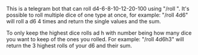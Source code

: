 This is a telegram bot that can roll d4-6-8-10-12-20-100 using "/roll <argument>". It's possible to roll multiple dice of one type at once, for example: "/roll 4d6" will roll a d6 4 times and return the single values and the sum.

To only keep the highest dice rolls ad h<number> with number being how many dice you want to keep of the ones you rolled. For example: "/roll 4d6h3" will return the 3 highest rolls of your d6 and their sum.
